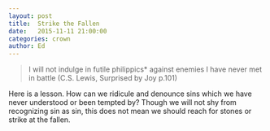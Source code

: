 ```yaml
---
layout: post
title:  Strike the Fallen
date:   2015-11-11 21:00:00
categories: crown
author: Ed
---
```

> I will not indulge in futile philippics* against enemies I have never met in battle (C.S. Lewis, Surprised by Joy p.101)

Here is a lesson. How can we ridicule and denounce sins which we have never understood or been tempted by? Though we will not shy from recognizing sin as sin, this does not mean we should reach for stones or strike at the fallen.
